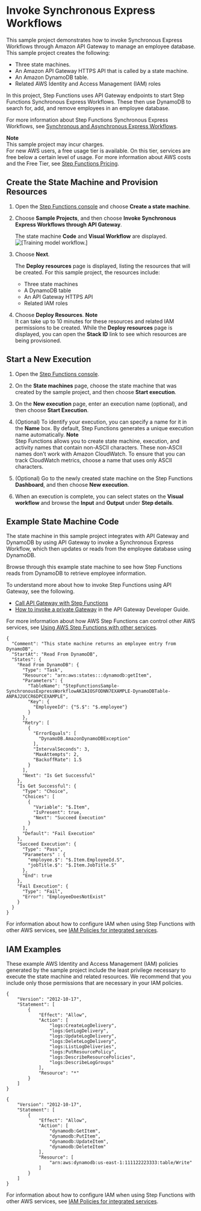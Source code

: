 # Invoke Synchronous Express Workflows<a name="synchronous-execution"></a>

This sample project demonstrates how to invoke Synchronous Express Workflows through Amazon API Gateway to manage an employee database\. This sample project creates the following:
+ Three state machines\.
+ An Amazon API Gateway HTTPS API that is called by a state machine\. 
+ An Amazon DynamoDB table\.
+ Related AWS Identity and Access Management \(IAM\) roles

In this project, Step Functions uses API Gateway endpoints to start Step Functions Synchronous Express Workflows\. These then use DynamoDB to search for, add, and remove employees in an employee database\.

For more information about Step Functions Synchronous Express Workflows, see [Synchronous and Asynchronous Express Workflows](concepts-express-synchronous.md)\.

**Note**  
This sample project may incur charges\.  
For new AWS users, a free usage tier is available\. On this tier, services are free below a certain level of usage\. For more information about AWS costs and the Free Tier, see [Step Functions Pricing](https://aws.amazon.com/step-functions/pricing/)\.

## Create the State Machine and Provision Resources<a name="synchronous-execution-create"></a>

1. Open the [Step Functions console](https://console.aws.amazon.com/states/home?region=us-east-1#/) and choose **Create a state machine**\.

1. Choose **Sample Projects**, and then choose **Invoke Synchronous Express Workflows through API Gateway**\.

   The state machine **Code** and **Visual Workflow** are displayed\.  
![\[Training model workflow.\]](http://docs.aws.amazon.com/step-functions/latest/dg/images/sample-sync-express.png)

1. Choose **Next**\.

   The **Deploy resources** page is displayed, listing the resources that will be created\. For this sample project, the resources include:
   + Three state machines
   + A DynamoDB table
   + An API Gateway HTTPS API
   + Related IAM roles

1. Choose **Deploy Resources**\.
**Note**  
It can take up to 10 minutes for these resources and related IAM permissions to be created\. While the **Deploy resources** page is displayed, you can open the **Stack ID** link to see which resources are being provisioned\.

## Start a New Execution<a name="synchronous-execution-start-execution"></a>

1. Open the [Step Functions console](https://console.aws.amazon.com/states/home)\.

1. On the **State machines** page, choose the  state machine that was created by the sample project, and then choose **Start execution**\.

1. On the **New execution** page, enter an execution name \(optional\), and then choose **Start Execution**\.

1. \(Optional\) To identify your execution, you can specify a name for it in the **Name** box\. By default, Step Functions generates a unique execution name automatically\.
**Note**  
Step Functions allows you to create state machine, execution, and activity names that contain non\-ASCII characters\. These non\-ASCII names don't work with Amazon CloudWatch\. To ensure that you can track CloudWatch metrics, choose a name that uses only ASCII characters\.

1. \(Optional\) Go to the newly created state machine on the Step Functions **Dashboard**, and then choose **New execution**\.

1. When an execution is complete, you can select states on the **Visual workflow** and browse the **Input** and **Output** under **Step details**\.

## Example State Machine Code<a name="synchronous-execution-code-examples"></a>

The state machine in this sample project integrates with API Gateway and DynamoDB by using API Gateway to invoke a Synchronous Express Workflow, which then updates or reads from the employee database using DynamoDB\.

Browse through this example state machine to see how Step Functions reads from DynamoDB to retrieve employee information\.

To understand more about how to invoke Step Functions using API Gateway, see the following\.
+ [Call API Gateway with Step Functions](connect-api-gateway.md)
+ [How to invoke a private Gateway](https://docs.aws.amazon.com/apigateway/latest/developerguide/apigateway-private-api-test-invoke-url.html) in the API Gateway Developer Guide\. 

For more information about how AWS Step Functions can control other AWS services, see [Using AWS Step Functions with other services](concepts-service-integrations.md)\.

```
{
  "Comment": "This state machine returns an employee entry from DynamoDB",
  "StartAt": "Read From DynamoDB",
  "States": {
    "Read From DynamoDB": {
      "Type": "Task",
      "Resource": "arn:aws:states:::dynamodb:getItem",
      "Parameters": {
        "TableName": "StepFunctionsSample-SynchronousExpressWorkflowAKIAIOSFODNN7EXAMPLE-DynamoDBTable-ANPAJ2UCCR6DPCEXAMPLE",
        "Key": {
          "EmployeeId": {"S.$": "$.employee"}
        }
      },
      "Retry": [
        {
          "ErrorEquals": [
            "DynamoDB.AmazonDynamoDBException"
          ],
          "IntervalSeconds": 3,
          "MaxAttempts": 2,
          "BackoffRate": 1.5
        }
      ],
      "Next": "Is Get Successful"
    },
    "Is Get Successful": {
      "Type": "Choice",
      "Choices": [
        {
          "Variable": "$.Item",
          "IsPresent": true,
          "Next": "Succeed Execution"
        }
      ],
      "Default": "Fail Execution"
    },
    "Succeed Execution": {
      "Type": "Pass",
      "Parameters" : {
        "employee.$": "$.Item.EmployeeId.S",
        "jobTitle.$": "$.Item.JobTitle.S"
      },
      "End": true
    },
    "Fail Execution": {
      "Type": "Fail",
      "Error": "EmployeeDoesNotExist"
    }
  }
}
```

For information about how to configure IAM when using Step Functions with other AWS services, see [IAM Policies for integrated services](service-integration-iam-templates.md)\.

## IAM Examples<a name="synchronous-execution-iam-example"></a>

These example AWS Identity and Access Management \(IAM\) policies generated by the sample project include the least privilege necessary to execute the state machine and related resources\. We recommend that you include only those permissions that are necessary in your IAM policies\. 

```
{
    "Version": "2012-10-17",
    "Statement": [
        {
            "Effect": "Allow",
            "Action": [
                "logs:CreateLogDelivery",
                "logs:GetLogDelivery",
                "logs:UpdateLogDelivery",
                "logs:DeleteLogDelivery",
                "logs:ListLogDeliveries",
                "logs:PutResourcePolicy",
                "logs:DescribeResourcePolicies",
                "logs:DescribeLogGroups"
            ],
            "Resource": "*"
        }
    ]
}
```

```
{
    "Version": "2012-10-17",
    "Statement": [
        {
            "Effect": "Allow",
            "Action": [
                "dynamodb:GetItem",
                "dynamodb:PutItem",
                "dynamodb:UpdateItem",
                "dynamodb:DeleteItem"
            ],
            "Resource": [
                "arn:aws:dynamodb:us-east-1:111122223333:table/Write"
            ]
        }
    ]
}
```

For information about how to configure IAM when using Step Functions with other AWS services, see [IAM Policies for integrated services](service-integration-iam-templates.md)\.